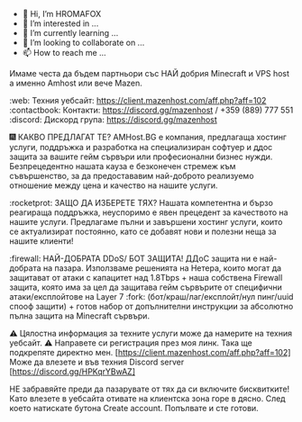 - 👋 Hi, I’m HROMAFOX
- 👀 I’m interested in ...
- 🌱 I’m currently learning ...
- 💞️ I’m looking to collaborate on ...
- 📫 How to reach me ...

<!---
HROMAFOX/HROMAFOX is a ✨ special ✨ repository because its `README.md` (this file) appears on your GitHub profile.
You can click the Preview link to take a look at your changes.
--->


Имаме честа да бъдем партньори със НАЙ добрия Minecraft и VPS host а именно Amhost или вече Mazen.

:web: Техния уебсайт: https://client.mazenhost.com/aff.php?aff=102
:contactbook: Контакти: https://discord.gg/mazenhost / +359 (889) 777 551
:discord: Дискорд група: https://discord.gg/mazenhost

🎆 КАКВО ПРЕДЛАГАТ ТЕ?
AMHost.BG е компания, предлагаща хостинг услуги, поддръжка и разработка на специализиран софтуер и ддос защита за вашите гейм сървъри или професионални бизнес нужди. Безпрецедентно нашата кауза е безконечен стремеж към съвършенство, за да предостававим най-доброто реализуемо отношение между цена и качество на нашите услуги.

:rocketprot: ЗАЩО ДА ИЗБЕРЕТЕ ТЯХ?
Нашата компетентна и бързо реагираща поддръжка, неуспоримо е явен прецедент за качеството на нашите услуги.
Предлагаме пълни и завършени хостинг услуги, които се актуализират постоянно, като се добавят нови и полезни неща за нашите клиенти!

:firewall: НАЙ-ДОБРАТА DDoS/ БОТ ЗАЩИТА!
ДДоС защита ни е най-добрата на пазара. Използваме решенията на Нетера, които могат да защитават от атаки с капацитет над 1.8Tbps + наша собствена Firewall защита, която има за цел да защитава гейм сървърите от специфични атаки/експлойтове на Layer 7 :fork: (бот/краш/лаг/експлойт/нул пинг/uuid спооф защити) + готов набор от допълнителни инструкции за абсолютно пълна защита на Minecraft сървъри.

⚠️ Цялостна информация за техните услуги може да намерите на техния уебсайт.
⚠️ Направете си регистрация през моя линк. Така ще подкрепяте директно мен.
       [https://client.mazenhost.com/aff.php?aff=102]
Може да влезете и във техния Discord server [https://discord.gg/HPKqrYBwAZ]

НЕ забравяйте преди да пазарувате от тях да си включите бисквитките!
Като влезете в уебсайта отивате на клиентска зона горе в дясно. След което натискате бутона Create account. Попълвате и сте готови.
